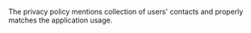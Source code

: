 The privacy policy mentions collection of users' contacts and properly matches the application usage.